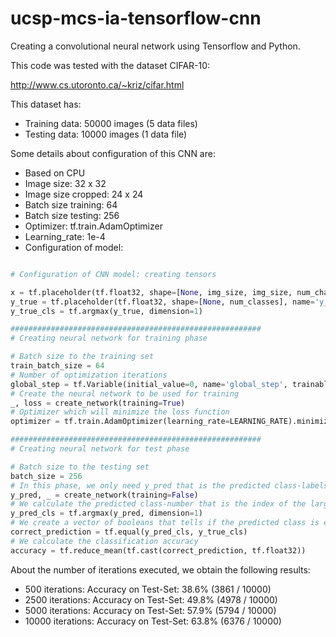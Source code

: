 # ucsp-mcs-ia-tensorflow-cnn
Creating a convolutional neural network using Tensorflow and Python.

This code was tested with the dataset CIFAR-10: 

<http://www.cs.utoronto.ca/~kriz/cifar.html>

This dataset has:
- Training data: 50000 images (5 data files)
- Testing data: 10000 images (1 data file)

Some details about configuration of this CNN are:
- Based on CPU
- Image size: 32 x 32
- Image size cropped: 24 x 24
- Batch size training: 64
- Batch size testing: 256
- Optimizer: tf.train.AdamOptimizer
- Learning_rate: 1e-4
- Configuration of model:

```python

# Configuration of CNN model: creating tensors

x = tf.placeholder(tf.float32, shape=[None, img_size, img_size, num_channels], name='x')
y_true = tf.placeholder(tf.float32, shape=[None, num_classes], name='y_true')
y_true_cls = tf.argmax(y_true, dimension=1)

########################################################
# Creating neural network for training phase

# Batch size to the training set
train_batch_size = 64
# Number of optimization iterations
global_step = tf.Variable(initial_value=0, name='global_step', trainable=False)
# Create the neural network to be used for training
_, loss = create_network(training=True)
# Optimizer which will minimize the loss function
optimizer = tf.train.AdamOptimizer(learning_rate=LEARNING_RATE).minimize(loss, global_step=global_step)

########################################################
# Creating neural network for test phase

# Batch size to the testing set
batch_size = 256
# In this phase, we only need y_pred that is the predicted class-labels
y_pred, _ = create_network(training=False)
# We calculate the predicted class-number that is the index of the largest element in the array y_pred
y_pred_cls = tf.argmax(y_pred, dimension=1)
# We create a vector of booleans that tells if the predicted class is equal the true class
correct_prediction = tf.equal(y_pred_cls, y_true_cls)
# We calculate the classification accuracy
accuracy = tf.reduce_mean(tf.cast(correct_prediction, tf.float32))

```

About the number of iterations executed, we obtain the following results:

- 500 iterations: Accuracy on Test-Set: 38.6% (3861 / 10000)
- 2500 iterations: Accuracy on Test-Set: 49.8% (4978 / 10000)
- 5000 iterations: Accuracy on Test-Set: 57.9% (5794 / 10000)
- 10000 iterations: Accuracy on Test-Set: 63.8% (6376 / 10000)

